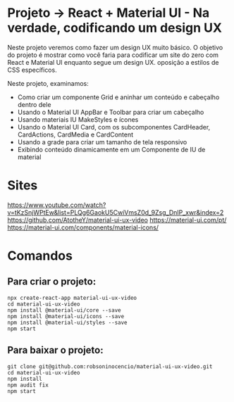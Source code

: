 # Projeto -> React + Material UI - Na verdade, codificando um design UX

Neste projeto veremos como fazer um design UX muito básico. O objetivo do projeto é mostrar como você faria para codificar um site do zero com React e Material UI enquanto segue um design UX.
oposição a estilos de CSS específicos.

Neste projeto, examinamos:

- Como criar um componente Grid e aninhar um conteúdo e cabeçalho dentro dele
- Usando o Material UI AppBar e Toolbar para criar um cabeçalho
- Usando materiais IU MakeStyles e ícones
- Usando o Material UI Card, com os subcomponentes CardHeader, CardActions, CardMedia e CardContent
- Usando a grade para criar um tamanho de tela responsivo
- Exibindo conteúdo dinamicamente em um Componente de IU de material

# Sites

https://www.youtube.com/watch?v=tKzSnjWPtEw&list=PLQg6GaokU5CwiVmsZ0d_9Zsg_DnIP_xwr&index=2
https://github.com/AtotheY/material-ui-ux-video
https://material-ui.com/pt/
https://material-ui.com/components/material-icons/

# Comandos

## Para criar o projeto:

```
npx create-react-app material-ui-ux-video
cd material-ui-ux-video
npm install @material-ui/core --save
npm install @material-ui/icons --save
npm install @material-ui/styles --save
npm start
```

## Para baixar o projeto:

```
git clone git@github.com:robsoninocencio/material-ui-ux-video.git
cd material-ui-ux-video
npm install
npm audit fix
npm start
```
